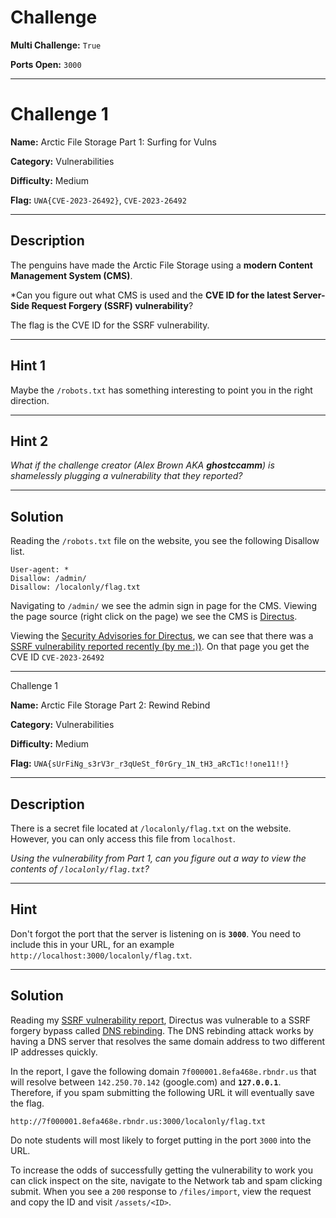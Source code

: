 # Challenge

**Multi Challenge:** `True`

**Ports Open:** `3000`

---

# Challenge 1

**Name:** Arctic File Storage Part 1: Surfing for Vulns

**Category:** Vulnerabilities

**Difficulty:** Medium

**Flag:** `UWA{CVE-2023-26492}`, `CVE-2023-26492`

---

## Description

The penguins have made the Arctic File Storage using a **modern Content Management System (CMS)**.

*Can you figure out what CMS is used and the **CVE ID for the latest Server-Side Request Forgery (SSRF) vulnerability**?

The flag is the CVE ID for the SSRF vulnerability.

---

## Hint 1

Maybe the `/robots.txt` has something interesting to point you in the right direction.

---

## Hint 2

*What if the challenge creator (Alex Brown AKA **ghostccamm**) is shamelessly plugging a vulnerability that they reported?*

---

## Solution

Reading the `/robots.txt` file on the website, you see the following Disallow list.

```
User-agent: *
Disallow: /admin/
Disallow: /localonly/flag.txt
```

Navigating to `/admin/` we see the admin sign in page for the CMS. Viewing the page source (right click on the page) we see the CMS is [Directus](https://github.com/directus/directus/).

Viewing the [Security Advisories for Directus](https://github.com/directus/directus/security/advisories), we can see that there was a [SSRF vulnerability reported recently (by me :))](https://github.com/directus/directus/security/advisories/GHSA-j3rg-3rgm-537h). On that page you get the CVE ID `CVE-2023-26492`

---

 Challenge 1

**Name:** Arctic File Storage Part 2: Rewind Rebind

**Category:** Vulnerabilities

**Difficulty:** Medium

**Flag:** `UWA{sUrFiNg_s3rV3r_r3qUeSt_f0rGry_1N_tH3_aRcT1c!!one11!!}`

---

## Description

There is a secret file located at `/localonly/flag.txt` on the website. However, you can only access this file from `localhost`.

*Using the vulnerability from Part 1, can you figure out a way to view the contents of `/localonly/flag.txt`?*

---

## Hint

Don't forgot the port that the server is listening on is **`3000`**. You need to include this in your URL, for an example `http://localhost:3000/localonly/flag.txt`.

---

## Solution

Reading my [SSRF vulnerability report](https://github.com/directus/directus/security/advisories/GHSA-j3rg-3rgm-537h), Directus was vulnerable to a SSRF forgery bypass called [DNS rebinding](https://en.wikipedia.org/wiki/DNS_rebinding). The DNS rebinding attack works by having a DNS server that resolves the same domain address to two different IP addresses quickly.

In the report, I gave the following domain `7f000001.8efa468e.rbndr.us` that will resolve between `142.250.70.142` (google.com) and **`127.0.0.1`**. Therefore, if you spam submitting the following URL it will eventually save the flag.

```
http://7f000001.8efa468e.rbndr.us:3000/localonly/flag.txt
```

Do note students will most likely to forget putting in the port `3000` into the URL.

To increase the odds of successfully getting the vulnerability to work you can click inspect on the site, navigate to the Network tab and spam clicking submit. When you see a `200` response to `/files/import`, view the request and copy the ID and visit `/assets/<ID>`.
